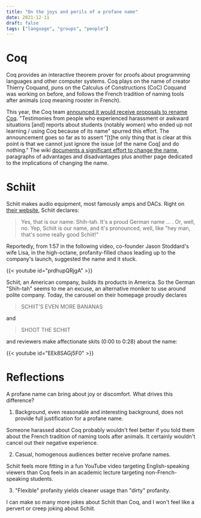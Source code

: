 ```yaml
---
title: "On the joys and perils of a profane name"
date: 2021-12-11
draft: false
tags: ["language", "groups", "people"]
---
```

# Coq
Coq provides an interactive theorem prover for proofs about programming languages and other computer systems. Coq plays on the name of creator Thierry Coquand, puns on the Calculus of Constructions (CoC) Coquand was working on before, and follows the French tradition of naming tools after animals (_coq_ meaning rooster in French).

This year, the Coq team [announced it would receive proposals to rename Coq](https://coq.discourse.group/t/renaming-coq/1264). "Testimonies from people who experienced harassment or awkward situations [and] reports about students (notably women) who ended up not learning / using Coq because of its name" spurred this effort. The announcement goes so far as to assert "[t]he only thing that is clear at this point is that we cannot just ignore the issue [of the name Coq] and do nothing." The wiki [documents a significant effort to change the name](https://github.com/coq/coq/wiki/Alternative-names), paragraphs of advantages and disadvantages plus another page dedicated to the implications of changing the name. 
# Schiit
Schiit makes audio equipment, most famously amps and DACs. Right on [their website](https://www.schiit.com/), Schiit declares:
> Yes, that is our name. Shih-tah. It's a proud German name ... . Or, well, no. Yep, Schiit is our name, and it's pronounced, well, like "hey man, that's some really good Schiit!"

Reportedly, from 1:57 in the following video, co-founder Jason Stoddard's wife Lisa, in the high-octane, profanity-filled chaos leading up to the company's launch, suggested the name and it stuck. 

{{< youtube id="prdhupQRjgA" >}}
 
Schiit, an American company, builds its products in America. So the German "Shih-tah" seems to me an excuse, an alternative moniker to use around polite company. Today, the carousel on their homepage proudly declares
 > SCHIIT'S EVEN MORE BANANAS

 and 

 > SHOOT THE SCHIIT 

and reviewers make affectionate skits (0:00 to 0:28) about the name:

{{< youtube id="EEk8SAGj5F0" >}}
# Reflections
A profane name can bring about joy or discomfort. What drives this difference?

1. Background, even reasonable and interesting background, does not provide full justification for a profane name. 

Someone harassed about Coq probably wouldn't feel better if you told them about the French tradition of naming tools after animals. It certainly wouldn't cancel out their negative experience.

2. Casual, homogenous audiences better receive profane names.

Schiit feels more fitting in a fun YouTube video targeting English-speaking viewers than Coq feels in an academic lecture targeting non-French-speaking students.

3. "Flexible" profanity yields cleaner usage than "dirty" profanity.

I can make so many more jokes about Schiit than Coq, and I won't feel like a pervert or creep joking about Schiit.
